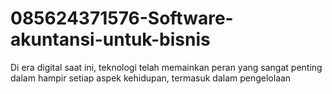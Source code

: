 # 085624371576-Software-akuntansi-untuk-bisnis
Di era digital saat ini, teknologi telah memainkan peran yang sangat penting dalam hampir setiap aspek kehidupan, termasuk dalam pengelolaan 
